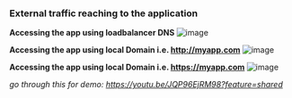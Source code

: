 ### External traffic reaching to the application

**Accessing the app using loadbalancer DNS** 
![image](https://github.com/muppin/mastering-DevOps/assets/121821200/77eede58-69c7-4db5-b0f9-4014cb1d6744)

**Accessing the app using local Domain i.e. http://myapp.com**
![image](https://github.com/muppin/mastering-DevOps/assets/121821200/6cd4a31a-76f3-418c-8daa-7da782a9643d)

**Accessing the app using local Domain i.e. https://myapp.com**
![image](https://github.com/muppin/mastering-DevOps/assets/121821200/766a4ad5-a229-4494-aedf-c2f4a6b928e7)

*go through this for demo: https://youtu.be/JQP96EjRM98?feature=shared*





